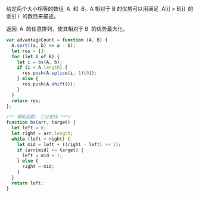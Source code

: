 给定两个大小相等的数组  A  和  B，A 相对于 B 的优势可以用满足  A[i] > B[i]  的索引 i  的数目来描述。

返回  A  的任意排列，使其相对于 B  的优势最大化。

```js
var advantageCount = function (A, B) {
  A.sort((a, b) => a - b);
  let res = [];
  for (let b of B) {
    let i = bs(A, b);
    if (i < A.length) {
      res.push(A.splice(i, 1)[0]);
    } else {
      res.push(A.shift());
    }
  }
  return res;
};

/** 辅助函数: 二分查找 ***/
function bs(arr, target) {
  let left = 0;
  let right = arr.length;
  while (left < right) {
    let mid = left + ((right - left) >> 1);
    if (arr[mid] <= target) {
      left = mid + 1;
    } else {
      right = mid;
    }
  }
  return left;
}
```
